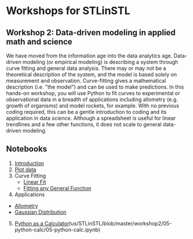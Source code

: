 # Workshops for STLinSTL

## Workshop 2: Data-driven modeling in applied math and science

We have moved from the information age into the data analytics age. Data-driven modeling (or empirical modeling) is describing a system through curve fitting and general data analysis. There may or may not be a theoretical description of the system, and the model is based solely on measurement and observation. Curve-fitting gives a mathematical description (i.e. "the model") and can be used to make predictions. In this hands-on workshop, you will use Python to fit curves to experimental or observational data in a breadth of applications including allometry (e.g. growth of organisms) and model rockets, for example. With no previous coding required, this can be a gentle introduction to coding and its application in data science. Although a spreadsheet is useful for linear trendlines and a few other functions, it does not scale to general data-driven modeling.


## Notebooks

1. [Introduction](https://colab.research.google.com/github/atitus/STLinSTL/blob/master/workshop2/01-introduction/01-introduction.ipynb)
2. [Plot data](https://colab.research.google.com/github/atitus/STLinSTL/blob/master/workshop2/02-plot-data/02-plot-data.ipynb)
3. Curve Fitting
   - [Linear Fit](https://colab.research.google.com/github/atitus/STLinSTL/blob/main/workshop2/03-curve-fitting/03-linear-curve-fit.ipynb)
   - [Fitting any General Function](https://colab.research.google.com/github/atitus/STLinSTL/blob/master/workshop2/03-curve-fitting/03-general-curve-fit.ipynb)   
4. Applications
  - [Allometry](https://colab.research.google.com/github/atitus/STLinSTL/blob/master/workshop2/04-applications/allometry.ipynb)
  - [Gaussian Distribution](https://colab.research.google.com/github/atitus/STLinSTL/blob/master/workshop2/04-applications/gaussian.ipynb)
5. [Python as a Calculator](https://colab.research.google.com/github/atitus/STLinSTL/blob/master/workshop2/05-python-calc/05-python-calc.ipynb)tus/STLinSTL/blob/master/workshop2/05-python-calc/05-python-calc.ipynb)